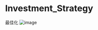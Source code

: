 # Investment_Strategy

最佳化
![image](https://github.com/user-attachments/assets/913559b7-a5e4-4dfb-ad3b-e07d35488cae)
